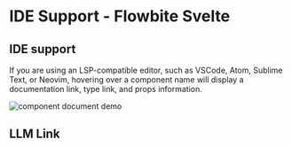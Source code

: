 # IDE Support - Flowbite Svelte


## IDE support

If you are using an LSP-compatible editor, such as VSCode, Atom, Sublime Text, or Neovim, hovering over a component name will display a documentation link, type link, and props information.

<Img src='/images/compo-doc.png' alt="component document demo" />

## LLM Link

<LlmLink />